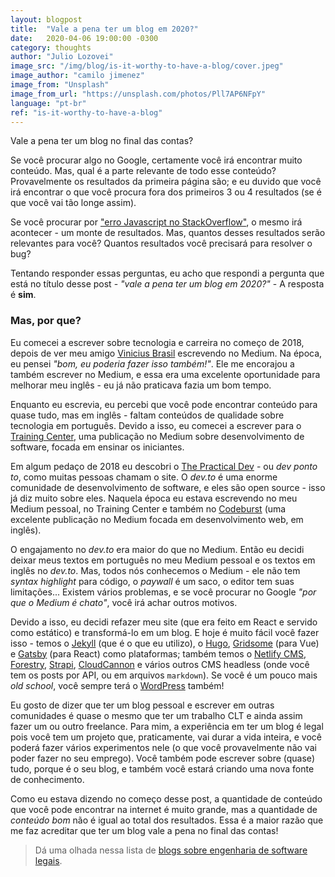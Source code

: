 ```yaml
---
layout: blogpost
title:  "Vale a pena ter um blog em 2020?"
date:   2020-04-06 19:00:00 -0300
category: thoughts
author: "Julio Lozovei"
image_src: "/img/blog/is-it-worthy-to-have-a-blog/cover.jpeg"
image_author: "camilo jimenez"
image_from: "Unsplash"
image_from_url: "https://unsplash.com/photos/Pll7AP6NFpY"
language: "pt-br"
ref: "is-it-worthy-to-have-a-blog"
---
```

Vale a pena ter um blog no final das contas?
<!--more-->
Se você procurar algo no Google, certamente você irá encontrar muito conteúdo. Mas, qual é a parte relevante de todo esse conteúdo? Provavelmente os resultados da primeira página são; e eu duvido que você irá encontrar o que você procura fora dos primeiros 3 ou 4 resultados (se é que você vai tão longe assim).

Se você procurar por ["erro Javascript no StackOverflow"](https://pt.stackoverflow.com/questions/tagged/javascript), o mesmo irá acontecer - um monte de resultados. Mas, quantos desses resultados serão relevantes para você? Quantos resultados você precisará para resolver o bug?

Tentando responder essas perguntas, eu acho que respondi a pergunta que está no título desse post - _"vale a pena ter um blog em 2020?"_ - A resposta é **sim**.


### Mas, por que?
Eu comecei a escrever sobre tecnologia e carreira no começo de 2018, depois de ver meu amigo [Vinicius Brasil](https://vnbrs.com) escrevendo no Medium. Na época, eu pensei _"bom, eu poderia fazer isso também!"_. Ele me encorajou a também escrever no Medium, e essa era uma excelente oportunidade para melhorar meu inglês - eu já não praticava fazia um bom tempo.

Enquanto eu escrevia, eu percebi que você pode encontrar conteúdo para quase tudo, mas em inglês - faltam conteúdos de qualidade sobre tecnologia em português. Devido a isso, eu comecei a escrever para o [Training Center](https://medium.com/trainingcenter), uma publicação no Medium sobre desenvolvimento de software, focada em ensinar os iniciantes.

Em algum pedaço de 2018 eu descobri o [The Practical Dev](https://dev.to) - ou _dev ponto to_, como muitas pessoas chamam o site. O _dev.to_ é uma enorme comunidade de desenvolvimento de software, e eles são open source - isso já diz muito sobre eles. Naquela época eu estava escrevendo no meu Medium pessoal, no Training Center e também no [Codeburst](https://codeburst.io/) (uma excelente publicação no Medium focada em desenvolvimento web, em inglês).

O engajamento no _dev.to_ era maior do que no Medium. Então eu decidi deixar meus textos em português no meu Medium pessoal e os textos em inglês no _dev.to_. Mas, todos nós conhecemos o Medium - ele não tem _syntax highlight_ para código, o _paywall_ é um saco, o editor tem suas limitações... Existem vários problemas, e se você procurar no Google _"por que o Medium é chato"_, você irá achar outros motivos.

Devido a isso, eu decidi refazer meu site (que era feito em React e servido como estático) e transformá-lo em um blog. E hoje é muito fácil você fazer isso - temos o [Jekyll](https://jekyllrb.com/) (que é o que eu utilizo), o [Hugo](https://gohugo.io/), [Gridsome](https://gridsome.org/) (para Vue) e [Gatsby](https://www.gatsbyjs.org/) (para React) como plataformas; também temos o [Netlify CMS](https://www.netlifycms.org/), [Forestry](https://forestry.io/), [Strapi](https://strapi.io/), [CloudCannon](https://cloudcannon.com/) e vários outros CMS headless (onde você tem os posts por API, ou em arquivos `markdown`). Se você é um pouco mais _old school_, você sempre terá o [WordPress](https://wordpress.com) também!

Eu gosto de dizer que ter um blog pessoal e escrever em outras comunidades é quase o mesmo que ter um trabalho CLT e ainda assim fazer um ou outro freelance. Para mim, a experiência em ter um blog é legal pois você tem um projeto que, praticamente, vai durar a vida inteira, e você poderá fazer vários experimentos nele (o que você provavelmente não vai poder fazer no seu emprego). Você também pode escrever sobre (quase) tudo, porque é o seu blog, e também você estará criando uma nova fonte de conhecimento.

Como eu estava dizendo no começo desse post, a quantidade de conteúdo que você pode encontrar na internet é muito grande, mas a quantidade de _conteúdo bom_ não é igual ao total dos resultados. Essa é a maior razão que me faz acreditar que ter um blog vale a pena no final das contas!

> Dá uma olhada nessa lista de [blogs sobre engenharia de software legais](https://github.com/kilimchoi/engineering-blogs).
